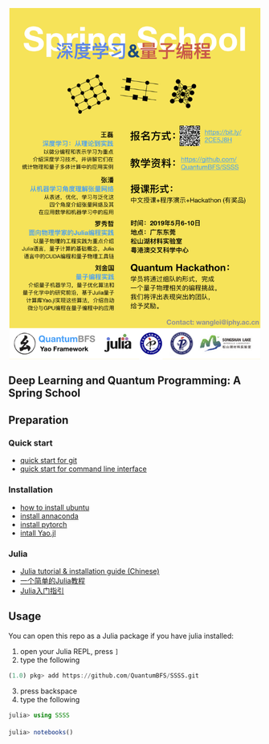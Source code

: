 <p align="center">
<img align="middle" src="_assets/SongShanHu2019.jpeg" width="500" alt="poster"/>
</p>

## Deep Learning and Quantum Programming: A Spring School


## Preparation

### Quick start

- [quick start for git](http://rogerdudler.github.io/git-guide/)
- [quick start for command line interface](https://www.makeuseof.com/tag/a-quick-guide-to-get-started-with-the-linux-command-line/)

### Installation
- [how to install ubuntu](https://tutorials.ubuntu.com/tutorial/tutorial-install-ubuntu-desktop)
- [install annaconda](https://www.anaconda.com/distribution/)
- [install pytorch](https://pytorch.org/)
- [intall Yao.jl](https://github.com/QuantumBFS/Yao.jl#installation)

### Julia
- [Julia tutorial & installation guide (Chinese)](https://github.com/Roger-luo/TutorialZH.jl)
- [一个简单的Julia教程](https://www.bilibili.com/video/av28248187?from=search&seid=5171149583764025744)
- [Julia入门指引](https://discourse.juliacn.com/t/topic/159)


## Usage

You can open this repo as a Julia package if you have julia installed:

1. open your Julia REPL, press `]`
2. type the following

```julia
(1.0) pkg> add https://github.com/QuantumBFS/SSSS.git
```

3. press backspace
4. type the following

```julia
julia> using SSSS

julia> notebooks()
```